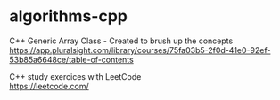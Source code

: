 # algorithms-cpp

C++ Generic Array Class - Created to brush up the concepts <br> https://app.pluralsight.com/library/courses/75fa03b5-2f0d-41e0-92ef-53b85a6648ce/table-of-contents 

C++ study exercices with LeetCode <br> https://leetcode.com/
